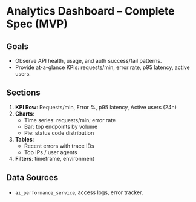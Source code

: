 # Analytics Dashboard – Complete Spec (MVP)
## Goals
- Observe API health, usage, and auth success/fail patterns.
- Provide at-a-glance KPIs: requests/min, error rate, p95 latency, active users.

## Sections
1. **KPI Row**: Requests/min, Error %, p95 latency, Active users (24h)
2. **Charts**:
   - Time series: requests/min; error rate
   - Bar: top endpoints by volume
   - Pie: status code distribution
3. **Tables**:
   - Recent errors with trace IDs
   - Top IPs / user agents
4. **Filters**: timeframe, environment

## Data Sources
- `ai_performance_service`, access logs, error tracker.
